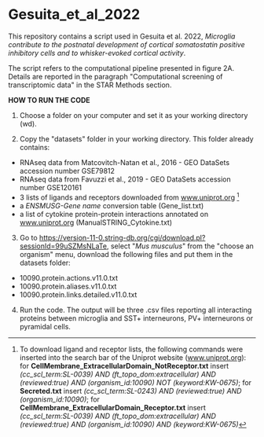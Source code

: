 # Gesuita_et_al_2022
This repository contains a script used in Gesuita et al. 2022, *Microglia contribute to the postnatal development of cortical somatostatin positive inhibitory cells and to whisker-evoked cortical activity*.

The script refers to the computational pipeline presented in figure 2A. Details are reported in the paragraph "Computational screening of transcriptomic data" in the STAR Methods section.

**HOW TO RUN THE CODE**

1. Choose a folder on your computer and set it as your working directory (wd).

2. Copy the "datasets" folder in your working directory. This folder already contains:
 - RNAseq data from Matcovitch-Natan et al., 2016 - GEO DataSets accession number GSE79812
 - RNAseq data from Favuzzi et al., 2019 - GEO DataSets accession number GSE120161
 - 3 lists of ligands and receptors downloaded from www.uniprot.org [^1]
 - a *ENSMUSG-Gene name* conversion table (Gene_list.txt)
 - a list of cytokine protein-protein interactions annotated on www.uniprot.org (ManualSTRING_Cytokine.txt)
 
3. Go to https://version-11-0.string-db.org/cgi/download.pl?sessionId=99uSZMsNLaTe, select "*Mus musculus*" from the "choose an organism" menu, download the following files and put them in the datasets folder:
 - 10090.protein.actions.v11.0.txt
 - 10090.protein.aliases.v11.0.txt
 - 10090.protein.links.detailed.v11.0.txt

4. Run the code. The output will be three .csv files reporting all interacting proteins between microglia and SST+ interneurons, PV+ interneurons or pyramidal cells.


[^1]: To download ligand and receptor lists, the following commands were inserted into the search bar of the Uniprot website (www.uniprot.org): for **CellMembrane_ExtracellularDomain_NotReceptor.txt** insert *(cc_scl_term:SL-0039) AND (ft_topo_dom:extracellular) AND (reviewed:true) AND (organism_id:10090) NOT (keyword:KW-0675)*; for **Secreted.txt** insert *(cc_scl_term:SL-0243) AND (reviewed:true) AND (organism_id:10090)*; for **CellMembrane_ExtracellularDomain_Receptor.txt** insert *(cc_scl_term:SL-0039) AND (ft_topo_dom:extracellular) AND (reviewed:true) AND (organism_id:10090) AND (keyword:KW-0675)*
